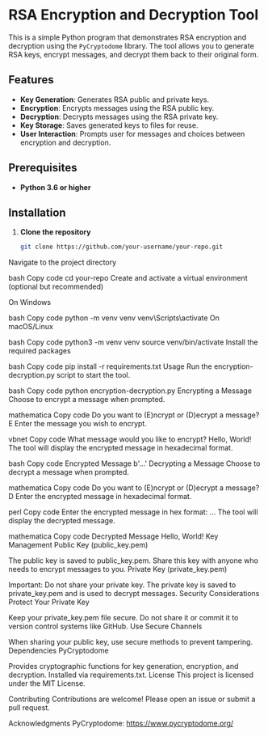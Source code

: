 # RSA Encryption and Decryption Tool

This is a simple Python program that demonstrates RSA encryption and decryption using the `PyCryptodome` library. The tool allows you to generate RSA keys, encrypt messages, and decrypt them back to their original form.

## Features

- **Key Generation**: Generates RSA public and private keys.
- **Encryption**: Encrypts messages using the RSA public key.
- **Decryption**: Decrypts messages using the RSA private key.
- **Key Storage**: Saves generated keys to files for reuse.
- **User Interaction**: Prompts user for messages and choices between encryption and decryption.

## Prerequisites

- **Python 3.6 or higher**

## Installation

1. **Clone the repository**

   ```bash
   git clone https://github.com/your-username/your-repo.git
Navigate to the project directory

bash
Copy code
cd your-repo
Create and activate a virtual environment (optional but recommended)

On Windows

bash
Copy code
python -m venv venv
venv\Scripts\activate
On macOS/Linux

bash
Copy code
python3 -m venv venv
source venv/bin/activate
Install the required packages

bash
Copy code
pip install -r requirements.txt
Usage
Run the encryption-decryption.py script to start the tool.

bash
Copy code
python encryption-decryption.py
Encrypting a Message
Choose to encrypt a message when prompted.

mathematica
Copy code
Do you want to (E)ncrypt or (D)ecrypt a message? E
Enter the message you wish to encrypt.

vbnet
Copy code
What message would you like to encrypt? Hello, World!
The tool will display the encrypted message in hexadecimal format.

bash
Copy code
Encrypted Message
b'...'
Decrypting a Message
Choose to decrypt a message when prompted.

mathematica
Copy code
Do you want to (E)ncrypt or (D)ecrypt a message? D
Enter the encrypted message in hexadecimal format.

perl
Copy code
Enter the encrypted message in hex format: ...
The tool will display the decrypted message.

mathematica
Copy code
Decrypted Message
Hello, World!
Key Management
Public Key (public_key.pem)

The public key is saved to public_key.pem.
Share this key with anyone who needs to encrypt messages to you.
Private Key (private_key.pem)

Important: Do not share your private key.
The private key is saved to private_key.pem and is used to decrypt messages.
Security Considerations
Protect Your Private Key

Keep your private_key.pem file secure.
Do not share it or commit it to version control systems like GitHub.
Use Secure Channels

When sharing your public key, use secure methods to prevent tampering.
Dependencies
PyCryptodome

Provides cryptographic functions for key generation, encryption, and decryption.
Installed via requirements.txt.
License
This project is licensed under the MIT License.

Contributing
Contributions are welcome! Please open an issue or submit a pull request.

Acknowledgments
PyCryptodome: https://www.pycryptodome.org/
